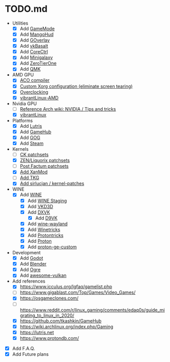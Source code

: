 # TODO.md

- Utilities
	- [x] Add [GameMode](https://github.com/FeralInteractive/gamemode)
	- [x] Add [MangoHud](https://github.com/flightlessmango/MangoHud)
	- [x] Add [GOverlay](https://github.com/benjamimgois/goverlay)
	- [x] Add [vkBasalt](https://github.com/DadSchoorse/vkBasalt)
	- [x] Add [CoreCtrl](https://gitlab.com/corectrl/corectrl)
	- [x] Add [Minigalaxy](https://github.com/sharkwouter/minigalaxy)
	- [x] Add [ZeroTierOne](https://github.com/zerotier/ZeroTierOne)
	- [x] Add [QMK](https://github.com/qmk/qmk_firmware)
- AMD GPU
	- [x] [ACO compiler](https://wiki.archlinux.org/index.php/AMDGPU#ACO_compiler)
	- [x] [Custom Xorg configuration (eliminate screen tearing)](https://wiki.archlinux.org/index.php/AMDGPU#Xorg_configuration)
	- [x] [Overclocking](https://wiki.archlinux.org/index.php/AMDGPU#Overclocking)
	- [x] [vibrantLinux-AMD](https://github.com/Scrumplex/vibrantLinux-AMD)
- Nvidia GPU
	- [ ] [Reference Arch wiki: NVIDIA / Tips and tricks](https://wiki.archlinux.org/index.php/NVIDIA/Tips_and_tricks)
	- [x] [vibrantLinux](https://github.com/zee-mzha/vibrantLinux)
- Platforms
	- [x] Add [Lutris](https://lutris.net/)
	- [x] Add [GameHub](https://github.com/tkashkin/GameHub)
	- [x] Add [GOG](https://www.gog.com/)
	- [x] Add [Steam](https://store.steampowered.com/)
- Kernels
	- [ ] [CK patchsets](http://ck.kolivas.org/)
	- [x] [ZEN/Liquorix patchsets](https://github.com/zen-kernel/zen-kernel)
	- [ ] [Post Factum patchsets](https://gitlab.com/post-factum/pf-kernel)
	- [x] [Add XanMod](https://xanmod.org/)
	- [ ] [Add TKG](https://github.com/Frogging-Family/wine-tkg-git)
	- [x] [Add sirlucjan / kernel-patches](https://github.com/sirlucjan/kernel-patches)
- WINE
	- [x] Add [WINE](https://www.winehq.org/)
		- [x] Add [WINE Staging](https://wiki.winehq.org/Wine-Staging)
		- [x] Add [VKD3D](https://github.com/d3d12/vkd3d)
		- [x] Add [DXVK](https://github.com/doitsujin/dxvk)
			- [x] Add [D9VK](https://github.com/Joshua-Ashton/d9vk)
		- [x] Add [wine-wayland](https://github.com/varmd/wine-wayland)
		- [x] Add [Winetricks](https://wiki.winehq.org/Winetricks)
		- [x] Add [Protontricks](https://github.com/Matoking/protontricks)
		- [x] Add [Proton](https://github.com/ValveSoftware/Proton)
		- [x] Add [proton-ge-custom](https://github.com/GloriousEggroll/proton-ge-custom)
- Development
	- [x] Add [Godot](https://godotengine.org/)
	- [x] Add [Blender](https://www.blender.org/)
	- [x] Add [Ogre](https://www.ogre3d.org/)
	- [x] Add [awesome-vulkan](https://github.com/vinjn/awesome-vulkan)
- Add references
	- [x] https://www.icculus.org/lgfaq/gamelist.php
	- [ ] https://www.gigablast.com/Top/Games/Video_Games/
	- [x] https://osgameclones.com/
	- [ ] https://www.reddit.com/r/linux_gaming/comments/edaq0s/guide_migrating_to_linux_in_2020/
	- [x] https://github.com/tkashkin/GameHub
	- [x] https://wiki.archlinux.org/index.php/Gaming
	- [x] https://lutris.net
	- [x] https://www.protondb.com/
- [x] Add F.A.Q.
- [x] Add Future plans
